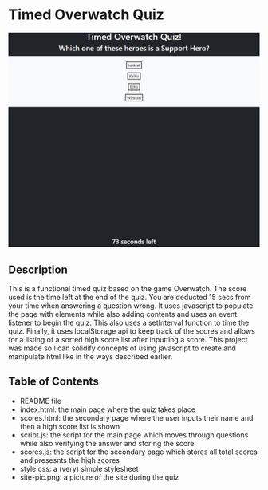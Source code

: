 # Timed Overwatch Quiz

![alt text](./assets/pictures/site-pic2.png)

## Description

This is a functional timed quiz based on the game Overwatch. The score used is the time left at the end of the quiz. You are deducted 15 secs from your time when answering a question wrong. It uses javascript to populate the page with elements while also adding contents and uses an event listener to begin the quiz. This also uses a setInterval function to time the quiz. Finally, it uses localStorage api to keep track of the scores and allows for a listing of a sorted high score list after inputting a score. This project was made so I can solidify concepts of using javascript to create and manipulate html like in the ways described earlier.

## Table of Contents

- README file
- index.html: the main page where the quiz takes place
- scores.html: the secondary page where the user inputs their name and then a high score list is shown
- script.js: the script for the main page which moves through questions while also verifying the answer and storing the score
- scores.js: the script for the secondary page which stores all total scores and presesnts the high scores
- style.css: a (very) simple stylesheet
- site-pic.png: a picture of the site during the quiz